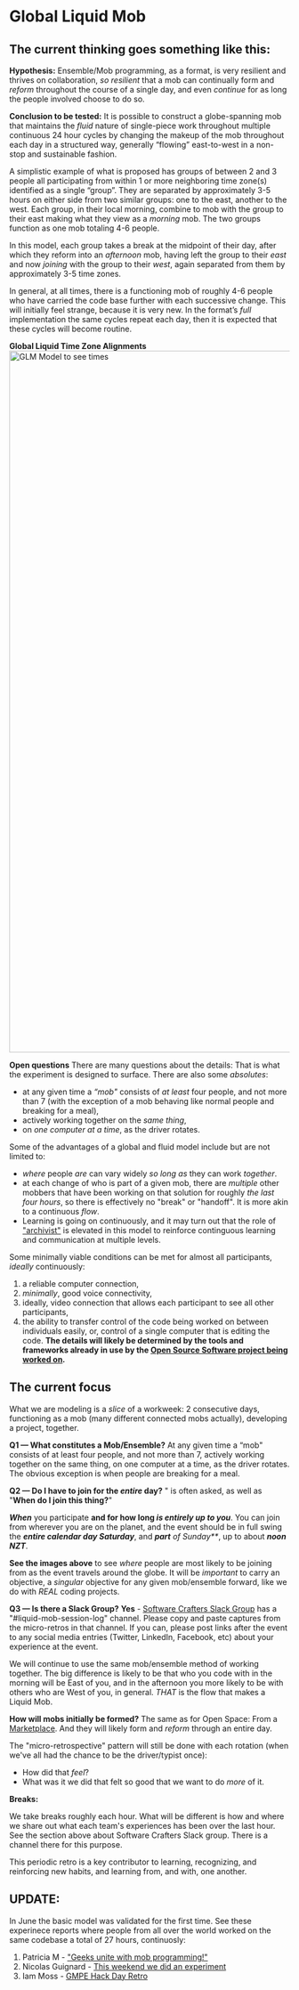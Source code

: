 # Global Liquid Mob

## The current thinking goes something like this:
**Hypothesis:** Ensemble/Mob programming, as a format, is very resilient and thrives on collaboration, _so resilient_ that a mob can continually form and _reform_ throughout the course of a single day, and even _continue_ for as long the people involved choose to do so.

**Conclusion to be tested:** It is possible to construct a globe-spanning mob that maintains the _fluid_ nature of single-piece work throughout multiple continuous 24 hour cycles by changing the makeup of the mob throughout each day in a structured way, generally “flowing” east-to-west in a non-stop and sustainable fashion.

A simplistic example of what is proposed has groups of between 2 and 3 people all participating from within 1 or more neighboring time zone(s) identified as a single “group”. They are separated by approximately 3-5 hours on either side from two similar groups: one to the east, another to the west. Each group, in their local morning, combine to mob with the group to their east making what they view as a _morning_ mob. The two groups function as one mob totaling 4-6 people.

In this model, each group takes a break at the midpoint of their day, after which they reform into an _afternoon_ mob, having left the group to their _east_ and now _joining_ with the group to their _west_, again separated from them by approximately 3-5 time zones.

In general, at all times, there is a functioning mob of roughly 4-6 people who have carried the code base further with each successive change. This will initially feel strange, because it is very new. In the format’s _full_ implementation the same cycles repeat each day, then it is expected that these cycles will become routine.

**Global Liquid Time Zone Alignments**<img width="1261" alt="GLM Model to see times" src="https://user-images.githubusercontent.com/18386890/122687417-601a0a00-d1e4-11eb-94a7-59aacb4744b2.png">


**Open questions**
There are many questions about the details: That is what the experiment is designed to surface. There are also some _absolutes_:
* at any given time a _“mob"_ consists of _at least_ four people, and not more than 7 (with the exception of a mob behaving like normal people and breaking for a meal),
* actively working together on the _same thing_, 
* on _one computer at a time_, as the driver rotates.

Some of the advantages of a global and fluid model include but are not limited to:
* _where_ people _are_ can vary widely _so long as_ they can work _together_.
* at each change of who is part of a given mob, there are _multiple_ other mobbers 
that have been working on that solution for roughly _the last four hours_, so there is effectively no "break" or "handoff". 
It is more akin to a continuous _flow_.
* Learning is going on continuously, and it may turn out that the role of ["archivist"](https://github.com/willemlarsen/mobprogrammingrpg/blob/master/theArchivist.pdf) is elevated in this model to reinforce continguous learning and communication at multiple levels.


Some minimally viable conditions can be met for almost all participants, _ideally_ continuously: 
1. a reliable computer connection, 
2. _minimally_, good voice connectivity, 
3. ideally, video connection that allows each participant to see all other participants, 
4. the ability to transfer control of the code being worked on between individuals easily, or, control of a single computer that is editing the code.
**The details will likely be determined by the tools and frameworks already in use by the [Open Source Software project being worked on](https://docs.google.com/document/d/1KXll6C2jKRbKbna2tAy9S60lz1blaurQgcVcrZ3DHzY/edit).**

## The current focus

What we are modeling is a _slice_ of a workweek: 2 consecutive days, functioning as a mob (many different connected mobs actually), developing a project, together.

**Q1 — What constitutes a Mob/Ensemble?**
At any given time a “mob" consists of at least four people, and not more than 7,
actively working together on the same thing,
on one computer at a time, as the driver rotates. The obvious exception is when people are breaking for a meal.

**Q2 — Do I have to join for the _entire_ day?** " is often asked, as well as "**When do I join this thing?**"

**_When_** you participate **and for how long _is entirely up to you_**. You can join from wherever you are on the planet, and the event should be in full swing the _**entire calendar day Saturday**_, and _**part** of Sunday**_, up to about **_noon NZT_**.

**See the images above** to see _where_ people are most likely to be joining from as the event travels around the globe.
It will be _important_ to carry an objective, a _singular_ objective for any given mob/ensemble forward, like we do with _REAL_ coding projects. 

**Q3 —  Is there a Slack Group?**
**Yes** - [Software Crafters Slack Group](https://slack.softwarecrafters.org/) has a "#liquid-mob-session-log" channel. Please copy and paste captures from the micro-retros in that channel. If you can, please post links after the event to any social media entries (Twitter, LinkedIn, Facebook, etc) about your experience at the event.

We will continue to use the same mob/ensemble method of working together. The big difference is likely to be that who you code with in the morning will be East of you, and in the afternoon you more likely to be with others who are West of you, in general.  *_THAT_* is the flow that makes a Liquid Mob.

**How will mobs initially be formed?**
The same as for Open Space: From a [Marketplace](https://docs.google.com/document/d/1KXll6C2jKRbKbna2tAy9S60lz1blaurQgcVcrZ3DHzY/edit). And they will likely form and _reform_ through an entire day. 

The "micro-retrospective" pattern will still be done with each rotation (when we've all had the chance to be the driver/typist once): 
* How did that _feel_?
* What was it we did that felt so good that we want to do _more_ of it.

**Breaks:**

We take breaks roughly each hour. What will be different is how and where we share out what each team's experiences has been over the last hour. See the section above about Software Crafters Slack group. There is a channel there for this purpose.

This periodic retro is a key contributor to learning, recognizing, and reinforcing new habits, and learning from, and with, one another.

## UPDATE:
In June the basic model was validated for the first time. See these experinece reports where people from all over the world worked on the same codebase a total of 27 hours, continuosly:
1. Patricia M - ["Geeks unite with mob programming!"](https://www.linkedin.com/pulse/geeks-unite-mob-programming-patricia-m-/)
2. Nicolas Guignard -  [This weekend we did an experiment](https://www.linkedin.com/posts/nicolas-guignard_opensource-mobprogramming-liquidmob-activity-6810322735856799744-cWuD)
3. Iam Moss - [GMPE Hack Day Retro](https://docs.google.com/document/d/1IwL1HWIuCaud5_5piKrUQHFFuk-Ap-FVb-y9d06tFtw/edit#heading=h.2tsuohip6vug)
